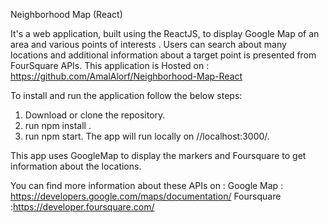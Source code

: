 Neighborhood Map (React)

It's a web application, built using the ReactJS, to display Google Map of an area and various points of interests . Users can search about many locations and additional information about a target point is presented from FourSquare APIs.
This application is Hosted on : https://github.com/AmalAlorf/Neighborhood-Map-React

To install and run the application follow the below steps:

1) Download or clone the repository.
2) run npm install .
3) run npm start.
The app will run locally on //localhost:3000/.

This app uses GoogleMap to display the markers and Foursquare to get information about the locations.

You can find more information about these APIs on :
Google Map : https://developers.google.com/maps/documentation/
Foursquare :https://developer.foursquare.com/
